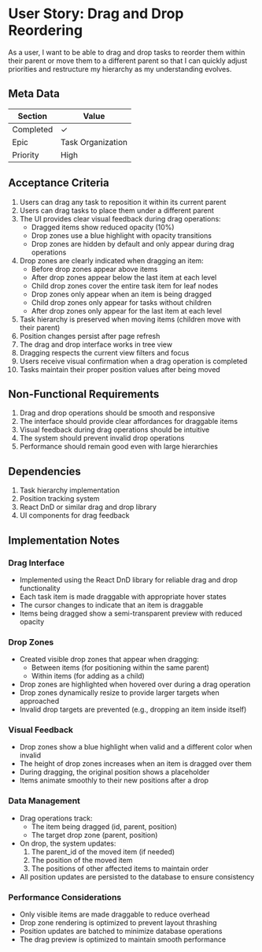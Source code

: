 # User Story: Drag and Drop Reordering

As a user, I want to be able to drag and drop tasks to reorder them within their parent or move them to a different parent so that I can quickly adjust priorities and restructure my hierarchy as my understanding evolves.

## Meta Data
| Section | Value |
| ------- | ----- |
| Completed | ✓ |
| Epic | Task Organization |
| Priority | High |

## Acceptance Criteria

1. Users can drag any task to reposition it within its current parent
2. Users can drag tasks to place them under a different parent
3. The UI provides clear visual feedback during drag operations:
   - Dragged items show reduced opacity (10%)
   - Drop zones use a blue highlight with opacity transitions
   - Drop zones are hidden by default and only appear during drag operations
4. Drop zones are clearly indicated when dragging an item:
   - Before drop zones appear above items
   - After drop zones appear below the last item at each level
   - Child drop zones cover the entire task item for leaf nodes
   - Drop zones only appear when an item is being dragged
   - Child drop zones only appear for tasks without children
   - After drop zones only appear for the last item at each level
5. Task hierarchy is preserved when moving items (children move with their parent)
6. Position changes persist after page refresh
7. The drag and drop interface works in tree view
8. Dragging respects the current view filters and focus
9. Users receive visual confirmation when a drag operation is completed
10. Tasks maintain their proper position values after being moved

## Non-Functional Requirements

1. Drag and drop operations should be smooth and responsive
2. The interface should provide clear affordances for draggable items
3. Visual feedback during drag operations should be intuitive
4. The system should prevent invalid drop operations
5. Performance should remain good even with large hierarchies

## Dependencies

1. Task hierarchy implementation
2. Position tracking system
3. React DnD or similar drag and drop library
4. UI components for drag feedback

## Implementation Notes

### Drag Interface
- Implemented using the React DnD library for reliable drag and drop functionality
- Each task item is made draggable with appropriate hover states
- The cursor changes to indicate that an item is draggable
- Items being dragged show a semi-transparent preview with reduced opacity

### Drop Zones
- Created visible drop zones that appear when dragging:
  - Between items (for positioning within the same parent)
  - Within items (for adding as a child)
- Drop zones are highlighted when hovered over during a drag operation
- Drop zones dynamically resize to provide larger targets when approached
- Invalid drop targets are prevented (e.g., dropping an item inside itself)

### Visual Feedback
- Drop zones show a blue highlight when valid and a different color when invalid
- The height of drop zones increases when an item is dragged over them
- During dragging, the original position shows a placeholder
- Items animate smoothly to their new positions after a drop

### Data Management
- Drag operations track:
  - The item being dragged (id, parent, position)
  - The target drop zone (parent, position)
- On drop, the system updates:
  1. The parent_id of the moved item (if needed)
  2. The position of the moved item
  3. The positions of other affected items to maintain order
- All position updates are persisted to the database to ensure consistency

### Performance Considerations
- Only visible items are made draggable to reduce overhead
- Drop zone rendering is optimized to prevent layout thrashing
- Position updates are batched to minimize database operations
- The drag preview is optimized to maintain smooth performance 